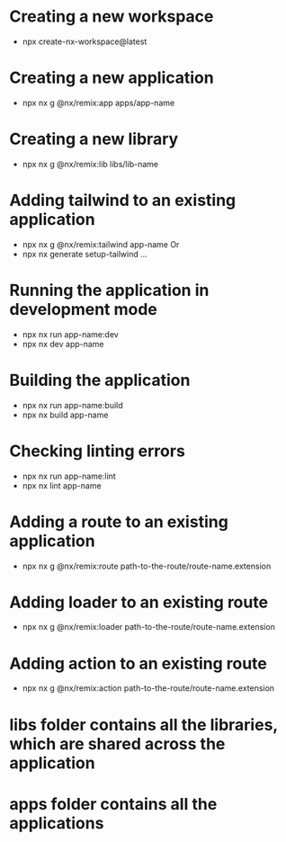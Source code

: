 # Creating a new workspace
 - npx create-nx-workspace@latest

# Creating a new application
 - npx nx g @nx/remix:app apps/app-name

# Creating a new library
 - npx nx g @nx/remix:lib libs/lib-name

# Adding tailwind to an existing application
 - npx nx g @nx/remix:tailwind app-name
 Or
 - npx nx generate setup-tailwind ...

# Running the application in development mode
 - npx nx run app-name:dev
 - npx nx dev app-name

# Building the application
 - npx nx run app-name:build
 - npx nx build app-name

# Checking linting errors
 - npx nx run app-name:lint
 - npx nx lint app-name

# Adding a route to an existing application
 - npx nx g @nx/remix:route path-to-the-route/route-name.extension

# Adding loader to an existing route
 - npx nx g @nx/remix:loader path-to-the-route/route-name.extension

# Adding action to an existing route
 - npx nx g @nx/remix:action path-to-the-route/route-name.extension

# libs folder contains all the libraries, which are shared across the application
# apps folder contains all the applications